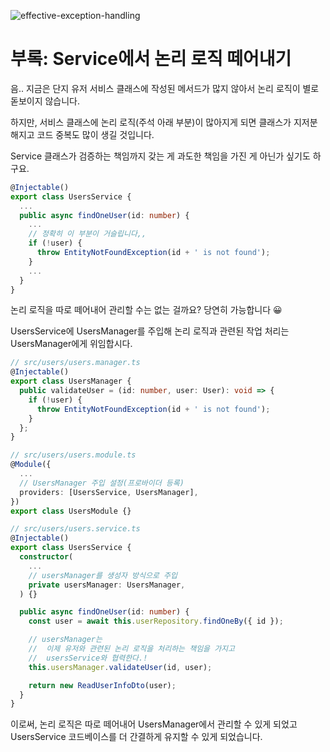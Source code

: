 ![effective-exception-handling](https://user-images.githubusercontent.com/30682847/221353096-a09cde54-6013-46eb-97dd-0c012b0701cf.png)

# 부록: Service에서 논리 로직 떼어내기

음.. 지금은 단지 유저 서비스 클래스에 작성된 메서드가 많지 않아서 논리 로직이 별로 돋보이지 않습니다.

하지만, 서비스 클래스에 논리 로직(주석 아래 부분)이 많아지게 되면 클래스가 지저분해지고 코드 중복도 많이 생길 것입니다.

Service 클래스가 검증하는 책임까지 갖는 게 과도한 책임을 가진 게 아닌가 싶기도 하구요.

```typescript
@Injectable()
export class UsersService {
  ...
  public async findOneUser(id: number) {
    ...
    // 정확히 이 부분이 거슬립니다,,
    if (!user) {
      throw EntityNotFoundException(id + ' is not found');
    }
    ...
  }
}
```

논리 로직을 따로 떼어내어 관리할 수는 없는 걸까요? 당연히 가능합니다 😀

UsersService에 UsersManager를 주입해 논리 로직과 관련된 작업 처리는 UsersManager에게 위임합시다.

```typescript
// src/users/users.manager.ts
@Injectable()
export class UsersManager {
  public validateUser = (id: number, user: User): void => {
    if (!user) {
      throw EntityNotFoundException(id + ' is not found');
    }
  };
}
```

```typescript
// src/users/users.module.ts
@Module({
  ...
  // UsersManager 주입 설정(프로바이더 등록)
  providers: [UsersService, UsersManager],
})
export class UsersModule {}
```

```typescript
// src/users/users.service.ts
@Injectable()
export class UsersService {
  constructor(
    ...
    // usersManager를 생성자 방식으로 주입
    private usersManager: UsersManager,
  ) {}

  public async findOneUser(id: number) {
    const user = await this.userRepository.findOneBy({ id });

    // usersManager는
    //  이제 유저와 관련된 논리 로직을 처리하는 책임을 가지고
    //  usersService와 협력한다.!
    this.usersManager.validateUser(id, user);

    return new ReadUserInfoDto(user);
  }
}
```

이로써, 논리 로직은 따로 떼어내어 UsersManager에서 관리할 수 있게 되었고 UsersService 코드베이스를 더 간결하게 유지할 수 있게 되었습니다.
